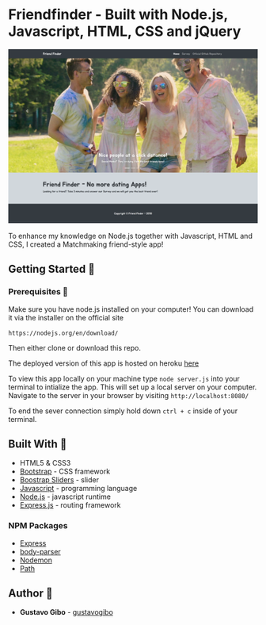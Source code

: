 # Friendfinder - Built with Node.js, Javascript, HTML, CSS and jQuery 

![image](./readme/thumb.png)

To enhance my knowledge on Node.js together with Javascript, HTML and CSS, I created a Matchmaking friend-style app! 

## Getting Started :floppy_disk:

### Prerequisites :open_file_folder:
Make sure you have node.js installed on your computer! You can download it via the installer on the official site
```
https://nodejs.org/en/download/
```
Then either clone or download this repo.

The deployed version of this app is hosted on heroku [here](https://damp-refuge-32889.herokuapp.com/)

To view this app locally on your machine type `node server.js` into your terminal to intialize the app. This will set up a local server on your computer. Navigate to the server in your browser by visiting `http://localhost:8080/`

To end the sever connection simply hold down `ctrl + c` inside of your terminal.

## Built With :crescent_moon:
* HTML5 & CSS3
* [Bootstrap](https://getbootstrap.com/) - CSS framework
* [Boostrap Sliders](http://seiyria.com/bootstrap-slider/) - slider
* [Javascript](https://www.javascript.com/) - programming language
* [Node.js](https://nodejs.org/en/) - javascript runtime
* [Express.js](https://expressjs.com/) - routing framework

### NPM Packages
* [Express](https://www.npmjs.com/package/express)
* [body-parser](https://www.npmjs.com/package/body-parser)
* [Nodemon](https://www.npmjs.com/package/nodemon)
* [Path](https://www.npmjs.com/package/path)

## Author :key:
* **Gustavo Gibo** - [gustavogibo](https://github.com/gustavogibo)